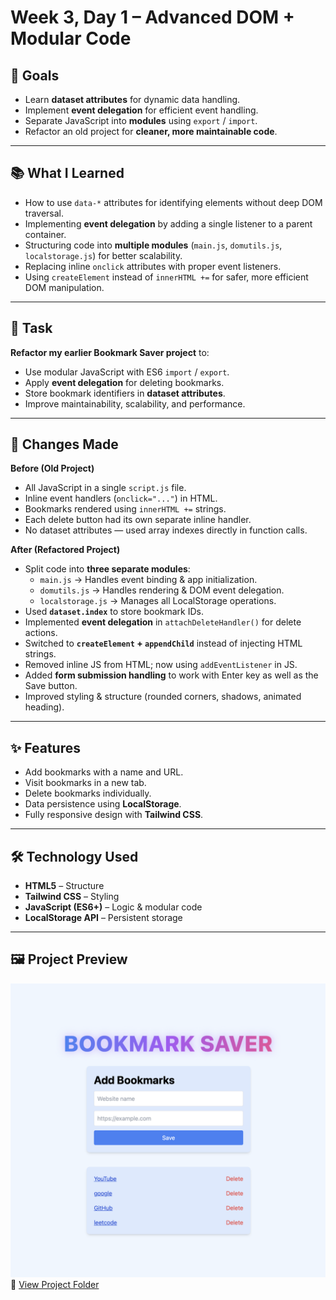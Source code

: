 # Week 3, Day 1 – Advanced DOM + Modular Code

## 🎯 Goals
- Learn **dataset attributes** for dynamic data handling.
- Implement **event delegation** for efficient event handling.
- Separate JavaScript into **modules** using `export` / `import`.
- Refactor an old project for **cleaner, more maintainable code**.

---

## 📚 What I Learned
- How to use `data-*` attributes for identifying elements without deep DOM traversal.
- Implementing **event delegation** by adding a single listener to a parent container.
- Structuring code into **multiple modules** (`main.js`, `domutils.js`, `localstorage.js`) for better scalability.
- Replacing inline `onclick` attributes with proper event listeners.
- Using `createElement` instead of `innerHTML +=` for safer, more efficient DOM manipulation.

---

## 📝 Task
**Refactor my earlier Bookmark Saver project** to:
- Use modular JavaScript with ES6 `import` / `export`.
- Apply **event delegation** for deleting bookmarks.
- Store bookmark identifiers in **dataset attributes**.
- Improve maintainability, scalability, and performance.

---

## 🔄 Changes Made
**Before (Old Project)**  
- All JavaScript in a single `script.js` file.  
- Inline event handlers (`onclick="..."`) in HTML.  
- Bookmarks rendered using `innerHTML +=` strings.  
- Each delete button had its own separate inline handler.  
- No dataset attributes — used array indexes directly in function calls.  

**After (Refactored Project)**  
- Split code into **three separate modules**:
  - `main.js` → Handles event binding & app initialization.
  - `domutils.js` → Handles rendering & DOM event delegation.
  - `localstorage.js` → Manages all LocalStorage operations.
- Used **`dataset.index`** to store bookmark IDs.
- Implemented **event delegation** in `attachDeleteHandler()` for delete actions.
- Switched to **`createElement` + `appendChild`** instead of injecting HTML strings.
- Removed inline JS from HTML; now using `addEventListener` in JS.
- Added **form submission handling** to work with Enter key as well as the Save button.
- Improved styling & structure (rounded corners, shadows, animated heading).

---

## ✨ Features
- Add bookmarks with a name and URL.
- Visit bookmarks in a new tab.
- Delete bookmarks individually.
- Data persistence using **LocalStorage**.
- Fully responsive design with **Tailwind CSS**.

---

## 🛠️ Technology Used
- **HTML5** – Structure  
- **Tailwind CSS** – Styling  
- **JavaScript (ES6+)** – Logic & modular code  
- **LocalStorage API** – Persistent storage  

---

## 🖼️ Project Preview
![Bookmark Saver Preview](preview.png)
📁 [View Project Folder](./task/)
